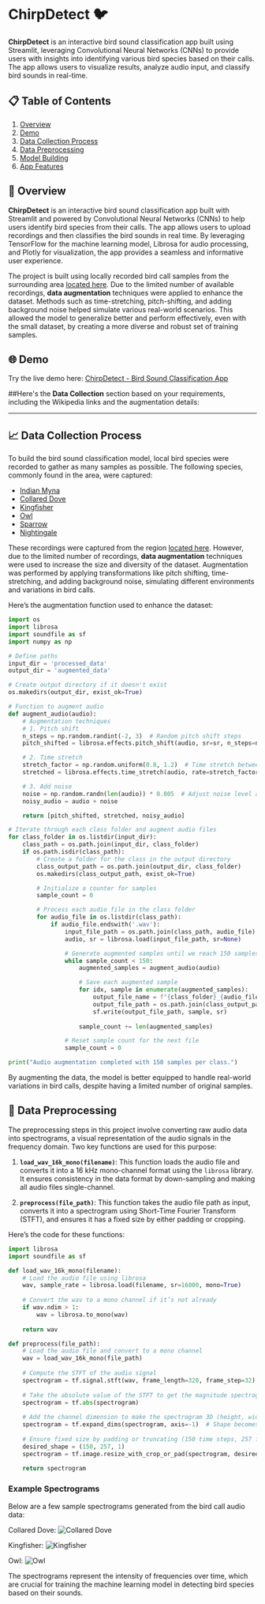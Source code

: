 # ChirpDetect 🐦
**ChirpDetect** is an interactive bird sound classification app built using Streamlit, leveraging Convolutional Neural Networks (CNNs) to provide users with insights into identifying various bird species based on their calls. The app allows users to visualize results, analyze audio input, and classify bird sounds in real-time.

## 📋 Table of Contents
1. [Overview](#overview)
2. [Demo](#demo)
3. [Data Collection Process](#data-collection-process)
4. [Data Preprocessing](#data-preprocessing)
5. [Model Building](#model-building)
6. [App Features](#app-features)

## 📘 Overview
**ChirpDetect** is an interactive bird sound classification app built with Streamlit and powered by Convolutional Neural Networks (CNNs) to help users identify bird species from their calls. The app allows users to upload recordings and then classifies the bird sounds in real time. By leveraging TensorFlow for the machine learning model, Librosa for audio processing, and Plotly for visualization, the app provides a seamless and informative user experience.

The project is built using locally recorded bird call samples from the surrounding area [located here](https://maps.app.goo.gl/45fe6eRNAD3a4nrz6). Due to the limited number of available recordings, **data augmentation** techniques were applied to enhance the dataset. Methods such as time-stretching, pitch-shifting, and adding background noise helped simulate various real-world scenarios. This allowed the model to generalize better and perform effectively, even with the small dataset, by creating a more diverse and robust set of training samples.

## 🌐 Demo
Try the live demo here: [ChirpDetect - Bird Sound Classification App](https://yourdemo.link)

##Here's the **Data Collection** section based on your requirements, including the Wikipedia links and the augmentation details:

---

## 📈 Data Collection Process

To build the bird sound classification model, local bird species were recorded to gather as many samples as possible. The following species, commonly found in the area, were captured:

- [Indian Myna](https://en.wikipedia.org/wiki/Common_myna)
- [Collared Dove](https://en.wikipedia.org/wiki/Eurasian_collared_dove)
- [Kingfisher](https://en.wikipedia.org/wiki/Kingfisher)
- [Owl](https://en.wikipedia.org/wiki/Owl)
- [Sparrow](https://en.wikipedia.org/wiki/House_sparrow)
- [Nightingale](https://en.wikipedia.org/wiki/Common_nightingale)

These recordings were captured from the region [located here](https://maps.app.goo.gl/45fe6eRNAD3a4nrz6). However, due to the limited number of recordings, **data augmentation** techniques were used to increase the size and diversity of the dataset. Augmentation was performed by applying transformations like pitch shifting, time-stretching, and adding background noise, simulating different environments and variations in bird calls.

Here’s the augmentation function used to enhance the dataset:

```python
import os
import librosa
import soundfile as sf
import numpy as np

# Define paths
input_dir = 'processed_data'
output_dir = 'augmented_data'

# Create output directory if it doesn't exist
os.makedirs(output_dir, exist_ok=True)

# Function to augment audio
def augment_audio(audio):
    # Augmentation techniques
    # 1. Pitch shift
    n_steps = np.random.randint(-2, 3)  # Random pitch shift steps
    pitch_shifted = librosa.effects.pitch_shift(audio, sr=sr, n_steps=n_steps)

    # 2. Time stretch
    stretch_factor = np.random.uniform(0.8, 1.2)  # Time stretch between 80% and 120%
    stretched = librosa.effects.time_stretch(audio, rate=stretch_factor)

    # 3. Add noise
    noise = np.random.randn(len(audio)) * 0.005  # Adjust noise level as needed
    noisy_audio = audio + noise

    return [pitch_shifted, stretched, noisy_audio]

# Iterate through each class folder and augment audio files
for class_folder in os.listdir(input_dir):
    class_path = os.path.join(input_dir, class_folder)
    if os.path.isdir(class_path):
        # Create a folder for the class in the output directory
        class_output_path = os.path.join(output_dir, class_folder)
        os.makedirs(class_output_path, exist_ok=True)

        # Initialize a counter for samples
        sample_count = 0

        # Process each audio file in the class folder
        for audio_file in os.listdir(class_path):
            if audio_file.endswith('.wav'):
                input_file_path = os.path.join(class_path, audio_file)
                audio, sr = librosa.load(input_file_path, sr=None)

                # Generate augmented samples until we reach 150 samples
                while sample_count < 150:
                    augmented_samples = augment_audio(audio)

                    # Save each augmented sample
                    for idx, sample in enumerate(augmented_samples):
                        output_file_name = f"{class_folder}_{audio_file.split('.')[0]}_sample{sample_count + 1}_aug{idx + 1}.wav"
                        output_file_path = os.path.join(class_output_path, output_file_name)
                        sf.write(output_file_path, sample, sr)
                        
                    sample_count += len(augmented_samples)

                # Reset sample count for the next file
                sample_count = 0

print("Audio augmentation completed with 150 samples per class.")

```
By augmenting the data, the model is better equipped to handle real-world variations in bird calls, despite having a limited number of original samples.

## 🧹 Data Preprocessing

The preprocessing steps in this project involve converting raw audio data into spectrograms, a visual representation of the audio signals in the frequency domain. Two key functions are used for this purpose:

1. **`load_wav_16k_mono(filename)`**: This function loads the audio file and converts it into a 16 kHz mono-channel format using the `librosa` library. It ensures consistency in the data format by down-sampling and making all audio files single-channel.

2. **`preprocess(file_path)`**: This function takes the audio file path as input, converts it into a spectrogram using Short-Time Fourier Transform (STFT), and ensures it has a fixed size by either padding or cropping.

Here’s the code for these functions:

```python
import librosa
import soundfile as sf

def load_wav_16k_mono(filename):
    # Load the audio file using librosa
    wav, sample_rate = librosa.load(filename, sr=16000, mono=True)
    
    # Convert the wav to a mono channel if it’s not already
    if wav.ndim > 1:
        wav = librosa.to_mono(wav)
        
    return wav

def preprocess(file_path):
    # Load the audio file and convert to a mono channel
    wav = load_wav_16k_mono(file_path)
    
    # Compute the STFT of the audio signal
    spectrogram = tf.signal.stft(wav, frame_length=320, frame_step=32)
    
    # Take the absolute value of the STFT to get the magnitude spectrogram
    spectrogram = tf.abs(spectrogram)
    
    # Add the channel dimension to make the spectrogram 3D (height, width, channels)
    spectrogram = tf.expand_dims(spectrogram, axis=-1)  # Shape becomes (time, frequency, 1)
    
    # Ensure fixed size by padding or truncating (150 time steps, 257 frequency bins, 1 channel)
    desired_shape = (150, 257, 1)
    spectrogram = tf.image.resize_with_crop_or_pad(spectrogram, desired_shape[0], desired_shape[1])
    
    return spectrogram
```

### Example Spectrograms

Below are a few sample spectrograms generated from the bird call audio data:

Collared Dove:
![Collared Dove](spectrogram/Collared_Dove.png)

Kingfisher:
![Kingfisher](spectrogram/kingfisher.png)

Owl:
![Owl](spectrogram/owl.png)

The spectrograms represent the intensity of frequencies over time, which are crucial for training the machine learning model in detecting bird species based on their sounds.



